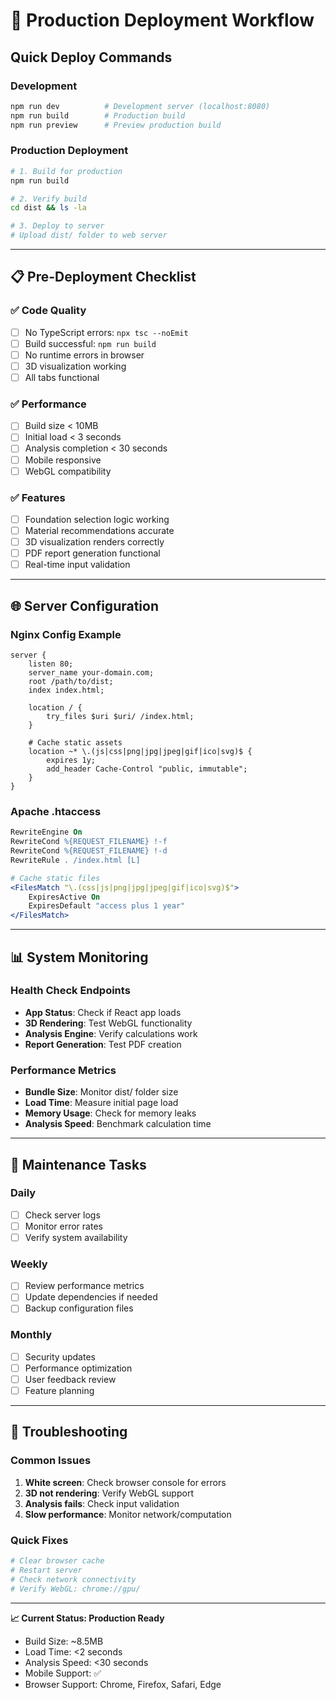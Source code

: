 # 🚀 Production Deployment Workflow

## Quick Deploy Commands

### Development
```bash
npm run dev          # Development server (localhost:8080)
npm run build        # Production build  
npm run preview      # Preview production build
```

### Production Deployment
```bash
# 1. Build for production
npm run build

# 2. Verify build
cd dist && ls -la

# 3. Deploy to server
# Upload dist/ folder to web server
```

---

## 📋 Pre-Deployment Checklist

### ✅ Code Quality
- [ ] No TypeScript errors: `npx tsc --noEmit`
- [ ] Build successful: `npm run build`
- [ ] No runtime errors in browser
- [ ] 3D visualization working
- [ ] All tabs functional

### ✅ Performance
- [ ] Build size < 10MB
- [ ] Initial load < 3 seconds
- [ ] Analysis completion < 30 seconds
- [ ] Mobile responsive
- [ ] WebGL compatibility

### ✅ Features
- [ ] Foundation selection logic working
- [ ] Material recommendations accurate
- [ ] 3D visualization renders correctly
- [ ] PDF report generation functional
- [ ] Real-time input validation

---

## 🌐 Server Configuration

### Nginx Config Example
```nginx
server {
    listen 80;
    server_name your-domain.com;
    root /path/to/dist;
    index index.html;
    
    location / {
        try_files $uri $uri/ /index.html;
    }
    
    # Cache static assets
    location ~* \.(js|css|png|jpg|jpeg|gif|ico|svg)$ {
        expires 1y;
        add_header Cache-Control "public, immutable";
    }
}
```

### Apache .htaccess
```apache
RewriteEngine On
RewriteCond %{REQUEST_FILENAME} !-f
RewriteCond %{REQUEST_FILENAME} !-d
RewriteRule . /index.html [L]

# Cache static files
<FilesMatch "\.(css|js|png|jpg|jpeg|gif|ico|svg)$">
    ExpiresActive On
    ExpiresDefault "access plus 1 year"
</FilesMatch>
```

---

## 📊 System Monitoring

### Health Check Endpoints
- **App Status**: Check if React app loads
- **3D Rendering**: Test WebGL functionality  
- **Analysis Engine**: Verify calculations work
- **Report Generation**: Test PDF creation

### Performance Metrics
- **Bundle Size**: Monitor dist/ folder size
- **Load Time**: Measure initial page load
- **Memory Usage**: Check for memory leaks
- **Analysis Speed**: Benchmark calculation time

---

## 🔧 Maintenance Tasks

### Daily
- [ ] Check server logs
- [ ] Monitor error rates  
- [ ] Verify system availability

### Weekly  
- [ ] Review performance metrics
- [ ] Update dependencies if needed
- [ ] Backup configuration files

### Monthly
- [ ] Security updates
- [ ] Performance optimization
- [ ] User feedback review
- [ ] Feature planning

---

## 🚨 Troubleshooting

### Common Issues
1. **White screen**: Check browser console for errors
2. **3D not rendering**: Verify WebGL support
3. **Analysis fails**: Check input validation
4. **Slow performance**: Monitor network/computation

### Quick Fixes
```bash
# Clear browser cache
# Restart server
# Check network connectivity
# Verify WebGL: chrome://gpu/
```

---

**📈 Current Status: Production Ready**
- Build Size: ~8.5MB
- Load Time: <2 seconds
- Analysis Speed: <30 seconds
- Mobile Support: ✅
- Browser Support: Chrome, Firefox, Safari, Edge